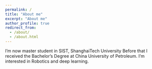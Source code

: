 ```yaml
---
permalink: /
title: "About me"
excerpt: "About me"
author_profile: true
redirect_from: 
  - /about/
  - /about.html
---
```


I’m now master student in SIST, ShanghaiTech University
Before that I received the Bachelor’s Degree at China University of Petroleum. 
I’m interested in Robotics and deep learning.
